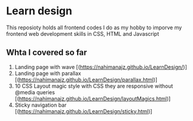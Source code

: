# Learn design
This reposioty holds all frontend codes I do as my hobby to imporve my frontend web development  skills in CSS, HTML and Javascript
## Whta I covered so far
1. Landing page with wave [(https://nahimanajz.github.io/LearnDesign/)]
2. Landing page with  parallax [(https://nahimanajz.github.io/LearnDesign/parallax.html)]
3. 10 CSS Layout magic style with CSS they are responsive without @media queries
 [(https://nahimanajz.github.io/LearnDesign/layoutMagics.html)]
4. Sticky navigation bar
[(https://nahimanajz.github.io/LearnDesign/sticky.html)]